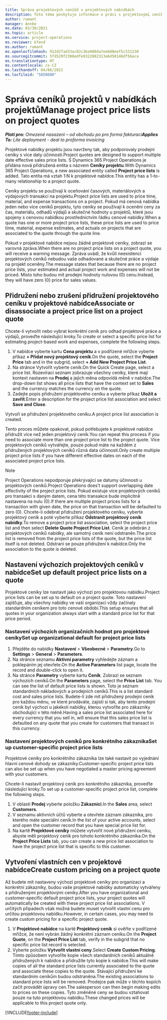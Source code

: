 ```yaml
---
title: Správa projektových ceníků v projektových nabídkách
description: Toto téma poskytuje informace o práci s projektovými ceníky v nabídkách.
author: rumant
manager: Annbe
ms.date: 03/30/2021
ms.topic: article
ms.service: project-operations
ms.reviewer: kfend
ms.author: rumant
ms.openlocfilehash: 912d2fad33ac02c3ba980da7eeb88eef5c331230
ms.sourcegitcommit: 5fd529f2308edfe9322082313e6d50146df56aca
ms.translationtype: HT
ms.contentlocale: cs-CZ
ms.lasthandoff: 04/06/2021
ms.locfileid: "5858600"
---
```

# <a name="manage-project-price-lists-on-project-quotes"></a><span data-ttu-id="3dcb7-103">Správa ceníků projektů v nabídkách projektů</span><span class="sxs-lookup"><span data-stu-id="3dcb7-103">Manage project price lists on project quotes</span></span> 

<span data-ttu-id="3dcb7-104">_**Platí pro:** Omezené nasazení – od obchodu po pro forma fakturaci_</span><span class="sxs-lookup"><span data-stu-id="3dcb7-104">_**Applies To:** Lite deployment - deal to proforma invoicing_</span></span>

<span data-ttu-id="3dcb7-105">Projektové nabídky projektu jsou navrženy tak, aby podporovaly prodejní ceníky s více daty účinnosti.</span><span class="sxs-lookup"><span data-stu-id="3dcb7-105">Project quotes are designed to support multiple date effective sales price lists.</span></span> <span data-ttu-id="3dcb7-106">S Dynamics 365 Project Operations je přidána nová přidružená entita s názvem **Ceníky projektu**.</span><span class="sxs-lookup"><span data-stu-id="3dcb7-106">With Dynamics 365 Project Operations, a new associated entity called **Project price lists** is added.</span></span> <span data-ttu-id="3dcb7-107">Tato entita má vztah 1:N k projektové nabídce.</span><span class="sxs-lookup"><span data-stu-id="3dcb7-107">This entity has a 1-to-many relationship to a project quote.</span></span>

<span data-ttu-id="3dcb7-108">Ceníky projektu se používají k oceňování časových, materiálových a výdajových transakcí na projektu.</span><span class="sxs-lookup"><span data-stu-id="3dcb7-108">Project price lists are used to price time, material, and expense transactions on a project.</span></span> <span data-ttu-id="3dcb7-109">Pokud má cenová nabídka jeden nebo více ceníků projektu, tyto ceníky se používají k ocenění ceny za čas, materiálu, odhadů výdajů a skutečné hodnoty u projektů, které jsou spojeny s cenovou nabídkou prostřednictvím řádku cenové nabídky.</span><span class="sxs-lookup"><span data-stu-id="3dcb7-109">When a quote has one or more project price lists, these price lists are used to price time, material, expense estimates, and actuals on projects that are associated to the quote through the quote line.</span></span>

<span data-ttu-id="3dcb7-110">Pokud v projektové nabídce nejsou žádné projektové ceníky, zobrazí se varovná zpráva.</span><span class="sxs-lookup"><span data-stu-id="3dcb7-110">When there are no project price lists on a project quote, you will receive a warning message.</span></span> <span data-ttu-id="3dcb7-111">Zpráva uvádí, že kvůli neexistenci projektových ceníků nebudou vaše odhadované a skutečné práce a výdaje na projekt oceněny.</span><span class="sxs-lookup"><span data-stu-id="3dcb7-111">The message states that because there are no project price lists, your estimated and actual project work and expenses will not be priced.</span></span> <span data-ttu-id="3dcb7-112">Místo toho budou mít prodejní hodnoty nulovou (0) cenu.</span><span class="sxs-lookup"><span data-stu-id="3dcb7-112">Instead, they will have zero (0) price for sales values.</span></span>

## <a name="associate-or-disassociate-a-project-price-list-on-a-project-quote"></a><span data-ttu-id="3dcb7-113">Přidružení nebo zrušení přidružení projektového ceníku v projektové nabídce</span><span class="sxs-lookup"><span data-stu-id="3dcb7-113">Associate or disassociate a project price list on a project quote</span></span>

<span data-ttu-id="3dcb7-114">Chcete-li vytvořit nebo vybrat konkrétní ceník pro odhad projektové práce a výdajů, proveďte následující kroky.</span><span class="sxs-lookup"><span data-stu-id="3dcb7-114">To create or select a specific price list for estimating project-based work and expenses, complete the following steps.</span></span>

1. <span data-ttu-id="3dcb7-115">V nabídce vyberte kartu **Cena projektu** a v podřízené mřížce vyberte příkaz **+ Přidat nový projektový ceník**.</span><span class="sxs-lookup"><span data-stu-id="3dcb7-115">On the quote, select the **Project Price** tab and in the subgrid, select **+ Add New Project Price List**.</span></span>
2. <span data-ttu-id="3dcb7-116">Na stránce Vytvořit vyberte ceník.</span><span class="sxs-lookup"><span data-stu-id="3dcb7-116">On the Quick Create page, select a price list.</span></span> <span data-ttu-id="3dcb7-117">Rozevírací seznam zobrazuje všechny ceníky, které mají kontext nastaven na **Prodej** a jejich měna odpovídá měně v nabídce.</span><span class="sxs-lookup"><span data-stu-id="3dcb7-117">The drop-down list shows all price lists that have the context set to **Sales** and the currency matches the currency on the quote.</span></span>
4. <span data-ttu-id="3dcb7-118">Zadejte popis přidružení projektového ceníku a vyberte příkaz **Uložit a zavřít**.</span><span class="sxs-lookup"><span data-stu-id="3dcb7-118">Enter a description for the project price list association and select **Save and Close**.</span></span>

<span data-ttu-id="3dcb7-119">Vytvoří se přidružení projektového ceníku.</span><span class="sxs-lookup"><span data-stu-id="3dcb7-119">A project price list association is created.</span></span>

<span data-ttu-id="3dcb7-120">Tento proces můžete opakovat, pokud potřebujete k projektové nabídce přidružit více než jeden projektový ceník.</span><span class="sxs-lookup"><span data-stu-id="3dcb7-120">You can repeat this process if you need to associate more than one project price list to the project quote.</span></span> <span data-ttu-id="3dcb7-121">Více projektových ceníků vytvářejte, pouze pokud máte na každém z přidružených projektových ceníků různá data účinnosti.</span><span class="sxs-lookup"><span data-stu-id="3dcb7-121">Only create multiple project price lists if you have different effective dates on each of the associated project price lists.</span></span>

> [!NOTE]
> <span data-ttu-id="3dcb7-122">Project Operations nepodporuje překrývající se datumy účinnosti u projektových ceníků.</span><span class="sxs-lookup"><span data-stu-id="3dcb7-122">Project Operations does't support overlapping date effectivity of the project price lists.</span></span> <span data-ttu-id="3dcb7-123">Pokud existuje více projektových ceníků pro transakci s daným datem, cena této transakce bude implicitně nastavena na nulu (0).</span><span class="sxs-lookup"><span data-stu-id="3dcb7-123">If there are multiple project prices lists for a transaction with given date, the price on that transaction will be defaulted to zero (0).</span></span>
<span data-ttu-id="3dcb7-124">Chcete-li odebrat přidružení projektového ceníku, vyberte projektový ceník a poté vyberte příkaz **Odstranit projektový ceník nabídky**.</span><span class="sxs-lookup"><span data-stu-id="3dcb7-124">To remove a project price list association, select the project price list and then select **Delete Quote Project Price List**.</span></span> <span data-ttu-id="3dcb7-125">Ceník je odebrán z projektových ceníků nabídky, ale samotný ceník není odstraněn.</span><span class="sxs-lookup"><span data-stu-id="3dcb7-125">The price list is removed from the project price lists of the quote, but the price list itself is not deleted.</span></span> <span data-ttu-id="3dcb7-126">Odstraní se pouze přidružení k nabídce.</span><span class="sxs-lookup"><span data-stu-id="3dcb7-126">Only the association to the quote is deleted.</span></span>

## <a name="set-up-default-project-price-lists-on-a-quote"></a><span data-ttu-id="3dcb7-127">Nastavení výchozích projektových ceníků v nabídce</span><span class="sxs-lookup"><span data-stu-id="3dcb7-127">Set up default project price lists on a quote</span></span>

<span data-ttu-id="3dcb7-128">Projektové ceníky lze nastavit jako výchozí pro projektovou nabídku.</span><span class="sxs-lookup"><span data-stu-id="3dcb7-128">Project price lists can be set up to default on a project quote.</span></span> <span data-ttu-id="3dcb7-129">Toto nastavení zajišťuje, aby všechny nabídky ve vaší organizaci vždy začínaly standardním ceníkem pro toto cenové období.</span><span class="sxs-lookup"><span data-stu-id="3dcb7-129">This setup ensures that all quotes in your organization always start with a standard price list for that price period.</span></span>

### <a name="set-up-organizational-default-for-project-price-lists"></a><span data-ttu-id="3dcb7-130">Nastavení výchozích organizačních hodnot pro projektové ceníky</span><span class="sxs-lookup"><span data-stu-id="3dcb7-130">Set up organizational default for project price lists</span></span>

1. <span data-ttu-id="3dcb7-131">Přejděte do nabídky **Nastavení** > **Všeobecné** > **Parametry**.</span><span class="sxs-lookup"><span data-stu-id="3dcb7-131">Go to **Settings** > **General** > **Parameters**.</span></span>
2. <span data-ttu-id="3dcb7-132">Na stránce seznamu **Aktivní parametry** vyhledejte záznam a poklepáním jej otevřete.</span><span class="sxs-lookup"><span data-stu-id="3dcb7-132">On the **Active Parameters** list page, locate the record and double-click to open it.</span></span> 
3. <span data-ttu-id="3dcb7-133">Na stránce **Parametry** vyberte kartu **Ceník**. Zobrazí se seznam výchozích ceníků.</span><span class="sxs-lookup"><span data-stu-id="3dcb7-133">On the **Parameters** page, select the **Price List** tab. You can see the list of default price lists is shown.</span></span> <span data-ttu-id="3dcb7-134">Toto je seznam standardních nákladových a prodejních ceníků.</span><span class="sxs-lookup"><span data-stu-id="3dcb7-134">This is a list standard cost and sales price lists.</span></span> <span data-ttu-id="3dcb7-135">Budete-li zde mít přidružený prodejní ceník pro každou měnu, ve které prodáváte, zajistí si tak, aby tento prodejní ceník byl výchozí u jakékoli nabídky, kterou vytvoříte pro zákazníky obchodující v této měně.</span><span class="sxs-lookup"><span data-stu-id="3dcb7-135">Having a sales price list associated here for every currency that you sell in, will ensure that this sales price list is defaulted on any quote that you create for customers that transact in this currency.</span></span>

### <a name="set-up-customer-specific-project-price-lists"></a><span data-ttu-id="3dcb7-136">Nastavení projektových ceníků pro konkrétního zákazníka</span><span class="sxs-lookup"><span data-stu-id="3dcb7-136">Set up customer-specific project price lists</span></span>

<span data-ttu-id="3dcb7-137">Projektové ceníky pro konkrétního zákazníka lze také nastavit po vyjednání hlavní cenové dohody se zákazníky.</span><span class="sxs-lookup"><span data-stu-id="3dcb7-137">Customer-specific project price lists can also be set up when you have negotiated a master pricing agreement with your customers.</span></span>

<span data-ttu-id="3dcb7-138">Chcete-li nastavit projektový ceník pro konkrétního zákazníka, proveďte následující kroky.</span><span class="sxs-lookup"><span data-stu-id="3dcb7-138">To set up a customer-specific project price list, complete the following steps.</span></span>

1. <span data-ttu-id="3dcb7-139">V oblasti **Prodej** vyberte položku **Zákazníci**.</span><span class="sxs-lookup"><span data-stu-id="3dcb7-139">In the **Sales** area, select **Customers**.</span></span>
2. <span data-ttu-id="3dcb7-140">V seznamu aktivních účtů vyberte a otevřete záznam zákazníka, pro kterého máte speciální ceník.</span><span class="sxs-lookup"><span data-stu-id="3dcb7-140">In the list of your active accounts, select and open the customer record that you have special price list for.</span></span>
3. <span data-ttu-id="3dcb7-141">Na kartě **Projektové ceníky** můžete vytvořit nové přidružení ceníku, abyste měli projektový ceník pro tohoto konkrétního zákazníka.</span><span class="sxs-lookup"><span data-stu-id="3dcb7-141">On the **Project Price Lists** tab, you can create a new price list association to have the project price list that is specific to this customer.</span></span>

## <a name="create-custom-pricing-on-a-project-quote"></a><span data-ttu-id="3dcb7-142">Vytvoření vlastních cen v projektové nabídce</span><span class="sxs-lookup"><span data-stu-id="3dcb7-142">Create custom pricing on a project quote</span></span>

<span data-ttu-id="3dcb7-143">Až budete mít nastaveny výchozí projektové ceníky pro organizaci a konkrétní zákazníky, budou vaše projektové nabídky automaticky vytvářeny s přidruženými projektovými ceníky.</span><span class="sxs-lookup"><span data-stu-id="3dcb7-143">After you have organizational and customer-specific default project price lists, your project quotes will automatically be created with these project price list associations.</span></span> <span data-ttu-id="3dcb7-144">V určitých případech však možná budete muset vytvořit vlastní cenu pro určitou projektovou nabídku.</span><span class="sxs-lookup"><span data-stu-id="3dcb7-144">However, in certain cases, you may need to create custom pricing for a specific project quote.</span></span> 

1. <span data-ttu-id="3dcb7-145">V **Projektové nabídce** na kartě **Projektový ceník** si ověřte v podřízené mřížce, že není vybrán žádný konkrétní záznam ceníku.</span><span class="sxs-lookup"><span data-stu-id="3dcb7-145">On the **Project Quote**, on the **Project Price List** tab, verify in the subgrid that no specific price list record is selected.</span></span>
2. <span data-ttu-id="3dcb7-146">Vyberte položku **Vytvořit vlastní ceny**.</span><span class="sxs-lookup"><span data-stu-id="3dcb7-146">Select **Create Custom Pricing**.</span></span> <span data-ttu-id="3dcb7-147">Tímto způsobem vytvoříte kopie všech standardních ceníků aktuálně přidružených k nabídce a přidružíte tyto kopie k nabídce.</span><span class="sxs-lookup"><span data-stu-id="3dcb7-147">This will make copies of all the standard price lists currently associated to the quote and associate these copies to the quote.</span></span> <span data-ttu-id="3dcb7-148">Stávající přidružení ke standardním ceníkům budou odstraněna.</span><span class="sxs-lookup"><span data-stu-id="3dcb7-148">The existing associations to standard price lists will be removed.</span></span> <span data-ttu-id="3dcb7-149">Prodejce pak může v těchto kopiích začít provádět úpravy cen.</span><span class="sxs-lookup"><span data-stu-id="3dcb7-149">The salesperson can then begin making edits to prices on these copies.</span></span> <span data-ttu-id="3dcb7-150">Tyto změněné ceny se budou vztahovat pouze na tuto projektovou nabídku.</span><span class="sxs-lookup"><span data-stu-id="3dcb7-150">These changed prices will be applicable to this project quote only.</span></span>


[!INCLUDE[footer-include](../../includes/footer-banner.md)]

